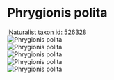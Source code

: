 
Phrygionis polita
=================
  
[iNaturalist taxon id: 526328](https://www.inaturalist.org/taxa/526328)  
![Phrygionis polita](https://inaturalist-open-data.s3.amazonaws.com/photos/249705968/medium.jpg)  
![Phrygionis polita](https://inaturalist-open-data.s3.amazonaws.com/photos/174341450/medium.jpeg)  
![Phrygionis polita](https://inaturalist-open-data.s3.amazonaws.com/photos/174341437/medium.jpeg)  
![Phrygionis polita](https://inaturalist-open-data.s3.amazonaws.com/photos/174341151/medium.jpeg)  
![Phrygionis polita](https://inaturalist-open-data.s3.amazonaws.com/photos/174341117/medium.jpeg)